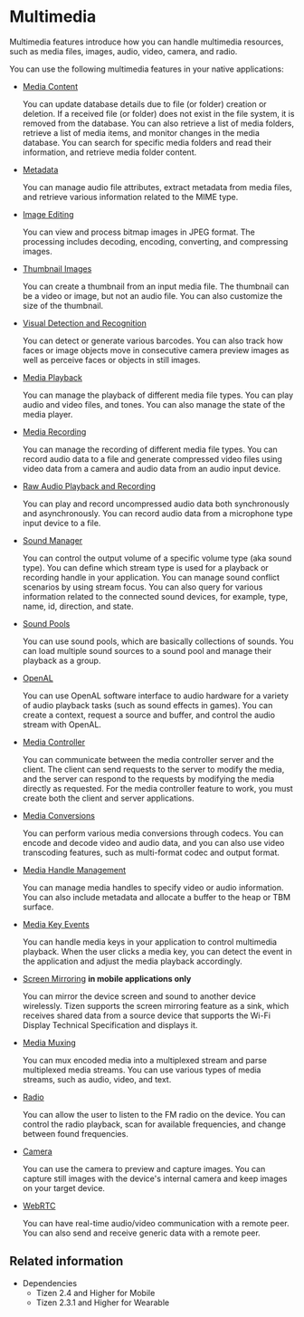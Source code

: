 # Multimedia


Multimedia features introduce how you can handle multimedia resources, such as media files, images, audio, video, camera, and radio.

You can use the following multimedia features in your native applications:

- [Media Content](media-content.md)

  You can update database details due to file (or folder) creation or deletion. If a received file (or folder) does not exist in the file system, it is removed from the database. You can also retrieve a list of media folders, retrieve a list of media items, and monitor changes in the media database. You can search for specific media folders and read their information, and retrieve media folder content.

- [Metadata](metadata.md)

  You can manage audio file attributes, extract metadata from media files, and retrieve various information related to the MIME type.

- [Image Editing](image-edit.md)

  You can view and process bitmap images in JPEG format. The processing includes decoding, encoding, converting, and compressing images.

- [Thumbnail Images](thumbnail-images.md)

  You can create a thumbnail from an input media file. The thumbnail can be a video or image, but not an audio file. You can also customize the size of the thumbnail.

- [Visual Detection and Recognition](media-vision.md)

  You can detect or generate various barcodes. You can also track how faces or image objects move in consecutive camera preview images as well as perceive faces or objects in still images.

- [Media Playback](media-playback.md)

  You can manage the playback of different media file types. You can play audio and video files, and tones. You can also manage the state of the media player.

- [Media Recording](media-recording.md)

  You can manage the recording of different media file types. You can record audio data to a file and generate compressed video files using video data from a camera and audio data from an audio input device.

- [Raw Audio Playback and Recording](raw-audio.md)

  You can play and record uncompressed audio data both synchronously and asynchronously. You can record audio data from a microphone type input device to a file.

- [Sound Manager](sound-manager.md)

  You can control the output volume of a specific volume type (aka sound type). You can define which stream type is used for a playback or recording handle in your application. You can manage sound conflict scenarios by using stream focus. You can also query for various information related to the connected sound devices, for example, type, name, id, direction, and state.

- [Sound Pools](sound-pool.md)

  You can use sound pools, which are basically collections of sounds. You can load multiple sound sources to a sound pool and manage their playback as a group.

- [OpenAL](openal.md)

  You can use OpenAL software interface to audio hardware for a variety of audio playback tasks (such as sound effects in games). You can create a context, request a source and buffer, and control the audio stream with OpenAL.

- [Media Controller](media-controller.md)

  You can communicate between the media controller server and the client. The client can send requests to the server to modify the media, and the server can respond to the requests by modifying the media directly as requested. For the media controller feature to work, you must create both the client and server applications.

- [Media Conversions](media-conversions.md)

  You can perform various media conversions through codecs. You can encode and decode video and audio data, and you can also use video transcoding features, such as multi-format codec and output format.

- [Media Handle Management](media-handle.md)

  You can manage media handles to specify video or audio information. You can also include metadata and allocate a buffer to the heap or TBM surface.

- [Media Key Events](media-key.md)

  You can handle media keys in your application to control multimedia playback. When the user clicks a media key, you can detect the event in the application and adjust the media playback accordingly.

- [Screen Mirroring](screen-mirroring.md) **in mobile applications only**

  You can mirror the device screen and sound to another device wirelessly. Tizen supports the screen mirroring feature as a sink, which receives shared data from a source device that supports the Wi-Fi Display Technical Specification and displays it.

- [Media Muxing](media-muxing.md)

  You can mux encoded media into a multiplexed stream and parse multiplexed media streams. You can use various types of media streams, such as audio, video, and text.

- [Radio](radio.md)

  You can allow the user to listen to the FM radio on the device. You can control the radio playback, scan for available frequencies, and change between found frequencies.

- [Camera](camera.md)

  You can use the camera to preview and capture images. You can capture still images with the device's internal camera and keep images on your target device.

- [WebRTC](webrtc.md)

  You can have real-time audio/video communication with a remote peer. You can also send and receive generic data with a remote peer.

## Related information
- Dependencies
  - Tizen 2.4 and Higher for Mobile
  - Tizen 2.3.1 and Higher for Wearable
